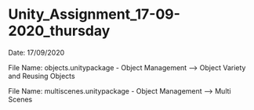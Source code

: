# Unity_Assignment_17-09-2020_thursday


Date: 17/09/2020

File Name: objects.unitypackage - Object Management --> Object Variety and Reusing Objects

File Name: multiscenes.unitypackage - Object Management --> Multi Scenes
